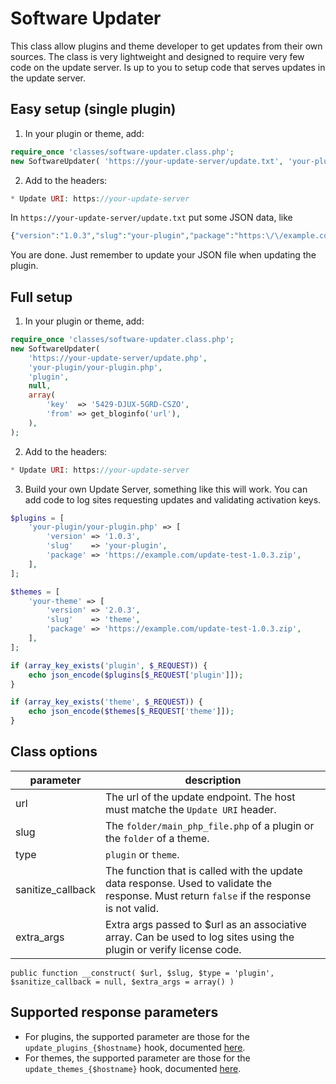 # Software Updater
This class allow plugins and theme developer to get updates from their own sources.
The class is very lightweight and designed to require very few code on the update server.
Is up to you to setup code that serves updates in the update server.

## Easy setup (single plugin)
1. In your plugin or theme, add:
```php
require_once 'classes/software-updater.class.php';
new SoftwareUpdater( 'https://your-update-server/update.txt', 'your-plugin/your-plugin.php', 'plugin' );
```
2. Add to the headers:
```php
* Update URI: https://your-update-server
```

In `https://your-update-server/update.txt` put some JSON data, like
```php
{"version":"1.0.3","slug":"your-plugin","package":"https:\/\/example.com\/update-test-1.0.3.zip"}
```
You are done. Just remember to update your JSON file when updating the plugin.

## Full setup
1. In your plugin or theme, add:
```php
require_once 'classes/software-updater.class.php';
new SoftwareUpdater(
	'https://your-update-server/update.php',
	'your-plugin/your-plugin.php',
	'plugin',
	null,
	array(
		'key'  => '5429-DJUX-5GRD-CSZO',
		'from' => get_bloginfo('url'),
	),
);
```
2. Add to the headers:
```php
* Update URI: https://your-update-server
```

3. Build your own Update Server, something like this will work. You can add code to log sites requesting updates and validating activation keys.
```php
$plugins = [
	'your-plugin/your-plugin.php' => [
		'version' => '1.0.3',
		'slug'    => 'your-plugin',
		'package' => 'https://example.com/update-test-1.0.3.zip',
	],
];

$themes = [
	'your-theme' => [
		'version' => '2.0.3',
		'slug'    => 'theme',
		'package' => 'https://example.com/update-test-1.0.3.zip',
	],
];

if (array_key_exists('plugin', $_REQUEST)) {
	echo json_encode($plugins[$_REQUEST['plugin']]);
}

if (array_key_exists('theme', $_REQUEST)) {
	echo json_encode($themes[$_REQUEST['theme']]);
}
```

## Class options

| parameter | description |
|--|--|
| url | The url of the update endpoint. The host must matche the `Update URI` header.|
| slug | The `folder/main_php_file.php` of a plugin or the `folder` of a theme. |
| type | `plugin` or `theme`.
| sanitize_callback | The function that is called with the update data response.  Used to validate the response.  Must return `false` if the response is not valid. |
| extra_args |   Extra args passed to $url as an associative array. Can be used to log sites using the plugin or verify license code.

`public function __construct( $url, $slug, $type = 'plugin', $sanitize_callback = null, $extra_args = array() )`

## Supported response parameters

- For plugins, the supported parameter are those for the `update_plugins_{$hostname}` hook, documented [here](https://docs.classicpress.net/reference/hooks/update_plugins_hostname/).
- For themes, the supported parameter are those for the `update_themes_{$hostname}` hook, documented [here](https://docs.classicpress.net/reference/hooks/update_themes_hostname/).
